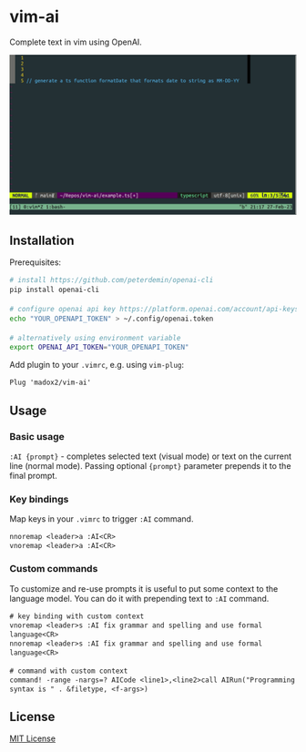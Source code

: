 # vim-ai

Complete text in vim using OpenAI.

![vim-ai demo](./demo.gif)

## Installation

Prerequisites:

```sh
# install https://github.com/peterdemin/openai-cli
pip install openai-cli

# configure openai api key https://platform.openai.com/account/api-keys
echo "YOUR_OPENAPI_TOKEN" > ~/.config/openai.token

# alternatively using environment variable
export OPENAI_API_TOKEN="YOUR_OPENAPI_TOKEN"
```

Add plugin to your `.vimrc`, e.g. using `vim-plug`:

```vimscript
Plug 'madox2/vim-ai'
```

## Usage

### Basic usage

`:AI {prompt}` - completes selected text (visual mode) or text on the current line (normal mode). Passing optional `{prompt}` parameter prepends it to the final prompt.

### Key bindings

Map keys in your `.vimrc` to trigger `:AI` command.

```vimscript
nnoremap <leader>a :AI<CR>
vnoremap <leader>a :AI<CR>
```

### Custom commands

To customize and re-use prompts it is useful to put some context to the language model. You can do it with prepending text to `:AI` command.

```vimscript
# key binding with custom context
vnoremap <leader>s :AI fix grammar and spelling and use formal language<CR>
nnoremap <leader>s :AI fix grammar and spelling and use formal language<CR>

# command with custom context
command! -range -nargs=? AICode <line1>,<line2>call AIRun("Programming syntax is " . &filetype, <f-args>)
```
## License

[MIT License](https://github.com/madox2/vim-ai/blob/main/LICENSE)

